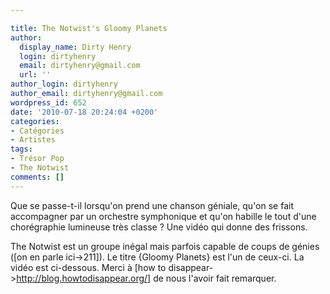 ```yaml
---

title: The Notwist's Gloomy Planets
author:
  display_name: Dirty Henry
  login: dirtyhenry
  email: dirtyhenry@gmail.com
  url: ''
author_login: dirtyhenry
author_email: dirtyhenry@gmail.com
wordpress_id: 652
date: '2010-07-18 20:24:04 +0200'
categories:
- Catégories
- Artistes
tags:
- Trésor Pop
- The Notwist
comments: []
---
```

Que se passe-t-il lorsqu'on prend une chanson géniale, qu'on se fait accompagner par un orchestre symphonique et qu'on habille le tout d'une chorégraphie lumineuse très classe ? Une vidéo qui donne des frissons.

The Notwist est un groupe inégal mais parfois capable de coups de génies ([on en parle ici->211]). Le titre {Gloomy Planets} est l'un de ceux-ci. La vidéo est ci-dessous. Merci à [how to disappear->http://blog.howtodisappear.org/] de nous l'avoir fait remarquer.

<object width="500" height="400"><param name="movie" value="http://www.youtube.com/v/x2qKfzIpoQg&amp;hl=fr_FR&amp;fs=1"></param><param name="allowFullScreen" value="true"></param><param name="allowscriptaccess" value="always"></param><embed src="http://www.youtube.com/v/x2qKfzIpoQg&amp;hl=fr_FR&amp;fs=1" type="application/x-shockwave-flash" allowscriptaccess="always" allowfullscreen="true" width="500" height="400"></embed></object>
